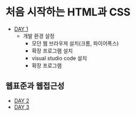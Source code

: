 # 처음 시작하는 HTML과 CSS
* [DAY 1](./day1.md)
    * 개발 환경 설정
        * 모던 웹 브라우져 설치(크롬, 파이어폭스)  
        * 확장 프로그램 설치
        * visual studio code 설치  
        * 확장 프로그램
## 웹표준과 웹접근성
* [DAY 2](./day1.md)
* [DAY 3](./day1.md)